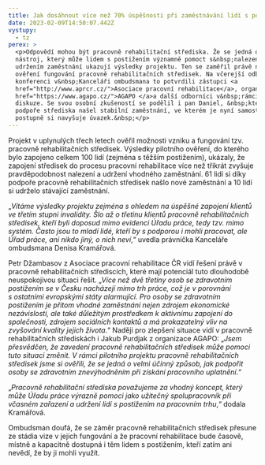 ```yaml
---
title: Jak dosáhnout více než 70% úspěšnosti při zaměstnávání lidí s postižením?
date: 2023-02-09T14:50:07.442Z
vystupy:
  - tz
perex: >
  <p>Odpovědí mohou být pracovně rehabilitační střediska. Že se jedná o užitečný
  nástroj, který může lidem s postižením významně pomoct s&nbsp;nalezením a
  udržením zaměstnání ukazují výsledky projektu. Ten se zaměřil právě na pilotní
  ověření fungování pracovně rehabilitačních středisek. Na včerejší odborné
  konferenci v&nbsp;Kanceláři ombudsmana to potvrdili zástupci <a
  href="http://www.aprcr.cz/">Asociace pracovní rehabilitace</a>, organizace <a
  href="https://www.agapo.cz/">AGAPO </a>a další odborníci v&nbsp;rámci panelové
  diskuze. Se svou osobní zkušeností se podělil i pan Daniel, &nbsp;který díky
  podpoře střediska našel stabilní zaměstnání, ve kterém je nyní samostatný a
  postupně si navyšuje úvazek.&nbsp;</p>
---
```

<p>Projekt v&nbsp;uplynulých třech letech ověřil možnosti vzniku a fungování tzv. pracovně rehabilitačních středisek. Výsledky pilotního ověření, do kterého bylo zapojeno celkem 100 lidí (zejména s&nbsp;těžším postižením), ukázaly, že zapojení středisek do procesu pracovní rehabilitace více než třikrát zvyšuje pravděpodobnost nalezení a udržení vhodného zaměstnání. 61 lidí si díky podpoře pracovně rehabilitačních středisek našlo nové zaměstnání a 10 lidí si udrželo stávající zaměstnání.</p>

<p>&bdquo;<em>Vítáme výsledky projektu zejména s ohledem na úspěšné zapojení klientů ve třetím stupni invalidity. Šlo až o třetinu klientů pracovně rehabilitačních středisek, kteří byli doposud mimo evidenci Úřadu práce, tedy tzv. mimo systém. Často jsou to mladí lidé, kteří by s podporou i mohli pracovat, ale Úřad práce, ani nikdo jiný, o nich neví</em>,&ldquo; uvedla právnička Kanceláře ombudsmana Denisa Kramářová.</p>

<p>Petr&nbsp;Džambasov z Asociace pracovní rehabilitace ČR vidí řešení právě v pracovně rehabilitačních střediscích, které mají potenciál tuto dlouhodobě neuspokojivou situaci řešit. &bdquo;<em>Více než dvě třetiny osob se zdravotním postižením se v&nbsp;Česku nacházejí mimo trh práce, což je v&nbsp;porovnání s&nbsp;ostatními evropskými státy alarmující. Pro osoby se zdravotním postižením je přitom vhodné zaměstnání nejen zdrojem ekonomické nezávislosti, ale také důležitým prostředkem k&nbsp;aktivnímu zapojení do společnosti, zdrojem sociálních kontaktů a má prokazatelný vliv na zvyšování kvality jejich života</em>.&ldquo; Naději pro zlepšení situace vidí v&nbsp;pracovně rehabilitačních střediskách i Jakub Purdjak z organizace&nbsp;AGAPO: &bdquo;<em>Jsem přesvědčen, že zavedení pracovně rehabilitačních středisek může pomoci tuto situaci změnit.&nbsp;V rámci pilotního projektu pracovně rehabilitačních středisek jsme si ověřili, že se jedná o velmi účinný způsob, jak podpořit osoby se zdravotním znevýhodněním při získání pracovního uplatnění</em>.&ldquo;</p>

<p>&bdquo;<em>Pracovně rehabilitační střediska považujeme za vhodný koncept, který může Úřadu práce výrazně pomoci jako užitečný spolupracovník při včasném&nbsp;zařazení a udržení lidí s postižením na pracovním trhu</em>,&ldquo; dodala Kramářová.</p>

<p>Ombudsman doufá, že se záměr pracovně rehabilitačních středisek přesune ze stádia vize v jejich fungování a že pracovní rehabilitace bude časově, místně a kapacitně dostupná i těm lidem s postižením, kteří zatím ani nevědí, že by ji mohli využít.</p>

<p>&nbsp;</p>
